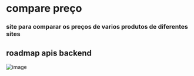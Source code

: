 # compare preço
### site para comparar os preços de  varios produtos de diferentes sites

## roadmap apis backend
![image](https://github.com/Greedwy-Blu/compare_preco/assets/72642024/20a774d8-3780-466d-9f79-30825f9465f3)
